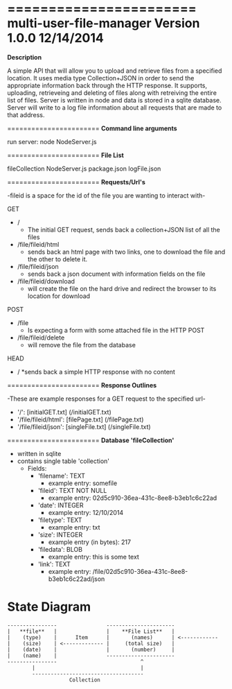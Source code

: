 =======================
multi-user-file-manager Version 1.0.0 12/14/2014
=======================
**Description**

A simple API that will allow you to upload and retrieve files from a specified location.  It uses media type Collection+JSON in order to send the appropriate information back through the HTTP response.  It supports, uploading, retrieveing and deleting of files along with retreiving the entire list of files.  Server is written in node and data is stored in a sqlite database.  Server will write to a log file information about all requests that are made to that address.

=======================
**Command line arguments**

run server: node NodeServer.js

=======================
**File List**

fileCollection
NodeServer.js
package.json
logFile.json

=======================
**Requests/Url's**

-fileid is a space for the id of the file you are wanting to interact with-

GET
* /
	* The initial GET request, sends back a collection+JSON list of all the files
* /file/fileid/html
	* sends back an html page with two links, one to download the file and the
	other to delete it.
* /file/fileid/json
	* sends back a json document with information fields on the file
* /file/fileid/download
	* will create the file on the hard drive and redirect the browser to its location for download

POST
* /file
	* Is expecting a form with some attached file in the HTTP POST
* /file/fileid/delete
	* will remove the file from the database

HEAD
* /
	*sends back a simple HTTP response with no content

=======================
**Response Outlines**

-These are example responses for a GET request to the specified url-

* '/': [initialGET.txt] (/initialGET.txt)
* '/file/fileid/html': [filePage.txt] (/filePage.txt)
* '/file/fileid/json': [singleFile.txt] (/singleFile.txt)

=======================
**Database 'fileCollection'**

* written in sqlite
* contains single table 'collection'
	* Fields:
		* 'filename': TEXT
			* example entry: somefile
		* 'fileid': TEXT NOT NULL
			* example entry: 02d5c910-36ea-431c-8ee8-b3eb1c6c22ad
		* 'date': INTEGER
			* example entry: 12/10/2014
		* 'filetype': TEXT
			* example entry: txt
		* 'size': INTEGER
			* example entry (in bytes): 217
		* 'filedata': BLOB
			* example entry: this is some text
		* 'link': TEXT
			* example entry: /file/02d5c910-36ea-431c-8ee8-b3eb1c6c22ad/json

State Diagram
============================
```
----------------                ----------------------
|   **file**   |                |    **File List**   |
|    (type)    |      Item      |       (names)      | <------------
|    (size)    | <------------- |     (total size)   |
|	 (date)    |                |       (number)     |
|	 (name)    |                ----------------------
----------------                           ^
        |                                  |
        ------------------------------------
                    Collection
```